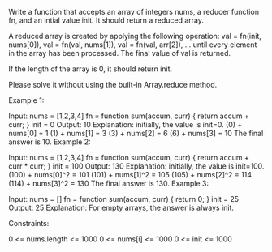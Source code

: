 Write a function that accepts an array of integers nums, a reducer function fn, and an intial value init. It should return a reduced array.

A reduced array is created by applying the following operation: val = fn(init, nums[0]), val = fn(val, nums[1]), val = fn(val, arr[2]), ... until every element in the array has been processed. The final value of val is returned.

If the length of the array is 0, it should return init.

Please solve it without using the built-in Array.reduce method.

Example 1:

Input:
nums = [1,2,3,4]
fn = function sum(accum, curr) { return accum + curr; }
init = 0
Output: 10
Explanation:
initially, the value is init=0.
(0) + nums[0] = 1
(1) + nums[1] = 3
(3) + nums[2] = 6
(6) + nums[3] = 10
The final answer is 10.
Example 2:

Input:
nums = [1,2,3,4]
fn = function sum(accum, curr) { return accum + curr \* curr; }
init = 100
Output: 130
Explanation:
initially, the value is init=100.
(100) + nums[0]^2 = 101
(101) + nums[1]^2 = 105
(105) + nums[2]^2 = 114
(114) + nums[3]^2 = 130
The final answer is 130.
Example 3:

Input:
nums = []
fn = function sum(accum, curr) { return 0; }
init = 25
Output: 25
Explanation: For empty arrays, the answer is always init.

Constraints:

0 <= nums.length <= 1000
0 <= nums[i] <= 1000
0 <= init <= 1000
